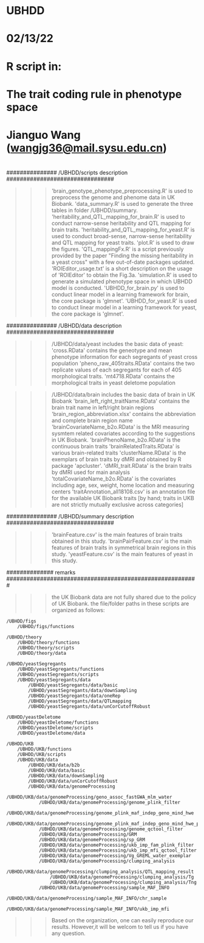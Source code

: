 # UBHDD

# 02/13/22
# R script in:
# The trait coding rule in phenotype space
# 
# Jianguo Wang (wangjg36@mail.sysu.edu.cn)
# 


############### /UBHDD/scripts description ################################ 

>>> 'brain_genotype_phenotype_preprocessing.R' is used to preprocess the genome and phenome data in UK Biobank.
>>> 'data_summary.R' is used to generate the three tables in folder /UBHDD/summary.
>>> 'heritability_and_QTL_mapping_for_brain.R' is used to conduct narrow-sense heritability and QTL mapping for brain traits.
>>> 'heritability_and_QTL_mapping_for_yeast.R' is used to conduct broad-sense, narrow-sense heritability and QTL mapping for yeast traits.
>>> 'plot.R' is used to draw the figures.
>>> 'QTL_mappingFx.R' is a script previously provided by the paper "Finding the missing heritability in a yeast cross" with a few out-of-date packages updated.
>>> 'ROIEditor_usage.txt' is a short description on the usage of 'ROIEditor' to obtain the Fig.3a.
>>> 'simulation.R' is used to generate a simulated phenotype space in which UBHDD model is conducted.
>>> 'UBHDD_for_brain.py' is used to conduct linear model in a learning framework for brain, the core package is 'glmnet'.
>>> 'UBHDD_for_yeast.R' is used to conduct linear model in a learning framework for yeast, the core package is 'glmnet'.


############### /UBHDD/data description ################################ 

>>> /UBHDD/data/yeast includes the basic data of yeast: 
	'cross.RData' contains the geneotype and mean phenotype information for each segregants of yeast cross population
	'pheno_raw_405traits.RData' contains the two replicate values of each segregants for each of 405 morphological traits.
	'mt4718.RData' contains the morphological traits in yeast deletome population
	
>>> /UBHDD/data/brain includes the basic data of brain in UK Biobank
	'brain_left_right_traitName.RData' contains  the brain trait name in left/right brain regions
	'brain_region_abbreviation.xlsx' contains the abbreviation and complete brain region name
	'brainCovariateName_b2o.RData' is the MRI measuring sysmtem related covariates according to the suggestions in UK Biobank.
	'brainPhenoName_b2o.RData' is the continuous brain traits
	'brainRelatedTraits.RData' is various brain-related traits
	'clusterName.RData' is the exemplars of brain traits by dMRI and obtained by R package 'apcluster'.
	'dMRI_trait.RData' is the brain traits by dMRI used for main analysis
	'totalCovariateName_b2o.RData' is the covariates including age, sex, weight, home location and measuring centers
	'traitAnnotation_all18108.csv' is an annotation file for the available UK Biobank traits [by hand; traits in UKB are not strictly mutually exclusive across categories]


############### /UBHDD/summary description ################################ 

>>> 'brainFeature.csv' is the main features of brain traits obtained in this study.
>>> 'brainPairFeature.csv' is the main features of brain traits in symmetrical brain regions in this study.
>>> 'yeastFeature.csv' is the main features of yeast in this study.


############## remarks #########################################################

>>> the UK Biobank data are not fully shared due to the policy of UK Biobank.
>>> the file/folder paths in these scripts are organized as follows:

	/UBHDD/figs
		/UBHDD/figs/functions

    /UBHDD/theory
		/UBHDD/theory/functions
		/UBHDD/theory/scripts
		/UBHDD/theory/data		
	
	/UBHDD/yeastSegregants
		/UBHDD/yeastSegregants/functions
		/UBHDD/yeastSegregants/scripts
		/UBHDD/yeastSegregants/data
			/UBHDD/yeastSegregants/data/basic
			/UBHDD/yeastSegregants/data/downSampling
			/UBHDD/yeastSegregants/data/oneRep
			/UBHDD/yeastSegregants/data/QTLmapping
			/UBHDD/yeastSegregants/data/unCorCutoffRobust
		
	/UBHDD/yeastDeletome
		/UBHDD/yeastDeletome/functions
		/UBHDD/yeastDeletome/scripts
		/UBHDD/yeastDeletome/data
	
	/UBHDD/UKB
		/UBHDD/UKB/functions
		/UBHDD/UKB/scripts
		/UBHDD/UKB/data
			/UBHDD/UKB/data/b2b
			/UBHDD/UKB/data/basic
			/UBHDD/UKB/data/downSampling
			/UBHDD/UKB/data/unCorCutoffRobust
			/UBHDD/UKB/data/genomeProcessing
				/UBHDD/UKB/data/genomeProcessing/geno_assoc_fastGWA_mlm_water
				/UBHDD/UKB/data/genomeProcessing/genome_plink_filter
				/UBHDD/UKB/data/genomeProcessing/genome_plink_maf_indep_geno_mind_hwe
				/UBHDD/UKB/data/genomeProcessing/genome_plink_maf_indep_geno_mind_hwe_pruned
				/UBHDD/UKB/data/genomeProcessing/genome_qctool_filter
				/UBHDD/UKB/data/genomeProcessing/GRM
				/UBHDD/UKB/data/genomeProcessing/sp_GRM
				/UBHDD/UKB/data/genomeProcessing/ukb_imp_fam_plink_filter
				/UBHDD/UKB/data/genomeProcessing/ukb_imp_mfi_qctool_filter
				/UBHDD/UKB/data/genomeProcessing/Vg_GREML_water_exemplar			
				/UBHDD/UKB/data/genomeProcessing/clumping_analysis
					/UBHDD/UKB/data/genomeProcessing/clumping_analysis/QTL_mapping_result
					/UBHDD/UKB/data/genomeProcessing/clumping_analysis/Tg
					/UBHDD/UKB/data/genomeProcessing/clumping_analysis/Tng
				/UBHDD/UKB/data/genomeProcessing/sample_MAF_INFO
					/UBHDD/UKB/data/genomeProcessing/sample_MAF_INFO/chr_sample
					/UBHDD/UKB/data/genomeProcessing/sample_MAF_INFO/ukb_imp_mfi				

	

>>> Based on the organization, one can easily reproduce our results. 
    However,it will be welcom to tell us if you have any question.


